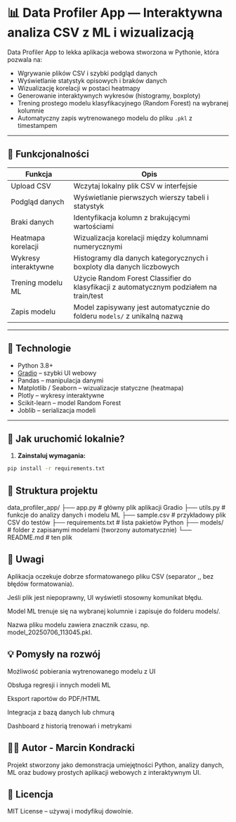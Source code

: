 # 📊 Data Profiler App — Interaktywna analiza CSV z ML i wizualizacją

Data Profiler App to lekka aplikacja webowa stworzona w Pythonie, która pozwala na:

- Wgrywanie plików CSV i szybki podgląd danych  
- Wyświetlanie statystyk opisowych i braków danych  
- Wizualizację korelacji w postaci heatmapy  
- Generowanie interaktywnych wykresów (histogramy, boxploty)  
- Trening prostego modelu klasyfikacyjnego (Random Forest) na wybranej kolumnie  
- Automatyczny zapis wytrenowanego modelu do pliku `.pkl` z timestampem  

---

## 🚀 Funkcjonalności

| Funkcja                      | Opis                                                                                   |
|-----------------------------|----------------------------------------------------------------------------------------|
| Upload CSV                  | Wczytaj lokalny plik CSV w interfejsie                                                 |
| Podgląd danych              | Wyświetlanie pierwszych wierszy tabeli i statystyk                                    |
| Braki danych                | Identyfikacja kolumn z brakującymi wartościami                                        |
| Heatmapa korelacji          | Wizualizacja korelacji między kolumnami numerycznymi                                  |
| Wykresy interaktywne        | Histogramy dla danych kategorycznych i boxploty dla danych liczbowych                  |
| Trening modelu ML           | Użycie Random Forest Classifier do klasyfikacji z automatycznym podziałem na train/test |
| Zapis modelu                | Model zapisywany jest automatycznie do folderu `models/` z unikalną nazwą             |

---

## 🧰 Technologie

- Python 3.8+  
- [Gradio](https://gradio.app/) – szybki UI webowy  
- Pandas – manipulacja danymi  
- Matplotlib / Seaborn – wizualizacje statyczne (heatmapa)  
- Plotly – wykresy interaktywne  
- Scikit-learn – model Random Forest  
- Joblib – serializacja modeli  

---

## 🏁 Jak uruchomić lokalnie?

1. **Zainstaluj wymagania:**

```bash
pip install -r requirements.txt
```

## 📁 Struktura projektu
data_profiler_app/
├── app.py              # główny plik aplikacji Gradio
├── utils.py            # funkcje do analizy danych i modelu ML
├── sample.csv          # przykładowy plik CSV do testów
├── requirements.txt    # lista pakietów Python
├── models/             # folder z zapisanymi modelami (tworzony automatycznie)
└── README.md           # ten plik


## 📝 Uwagi
Aplikacja oczekuje dobrze sformatowanego pliku CSV (separator ,, bez błędów formatowania).

Jeśli plik jest niepoprawny, UI wyświetli stosowny komunikat błędu.

Model ML trenuje się na wybranej kolumnie i zapisuje do folderu models/.

Nazwa pliku modelu zawiera znacznik czasu, np. model_20250706_113045.pkl.

## 💡 Pomysły na rozwój
Możliwość pobierania wytrenowanego modelu z UI

Obsługa regresji i innych modeli ML

Eksport raportów do PDF/HTML

Integracja z bazą danych lub chmurą

Dashboard z historią trenowań i metrykami

## 🧑‍💻 Autor - Marcin Kondracki
Projekt stworzony jako demonstracja umiejętności Python, analizy danych, ML oraz budowy prostych aplikacji webowych z interaktywnym UI.

## 📜 Licencja
MIT License – używaj i modyfikuj dowolnie.


